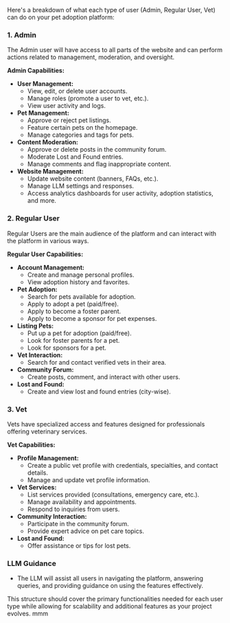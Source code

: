 Here's a breakdown of what each type of user (Admin, Regular User, Vet) can do on your pet adoption platform:

### **1. Admin**
The Admin user will have access to all parts of the website and can perform actions related to management, moderation, and oversight.

**Admin Capabilities:**
- **User Management:**
  - View, edit, or delete user accounts.
  - Manage roles (promote a user to vet, etc.).
  - View user activity and logs.
- **Pet Management:**
  - Approve or reject pet listings.
  - Feature certain pets on the homepage.
  - Manage categories and tags for pets.
- **Content Moderation:**
  - Approve or delete posts in the community forum.
  - Moderate Lost and Found entries.
  - Manage comments and flag inappropriate content.
- **Website Management:**
  - Update website content (banners, FAQs, etc.).
  - Manage LLM settings and responses.
  - Access analytics dashboards for user activity, adoption statistics, and more.

### **2. Regular User**
Regular Users are the main audience of the platform and can interact with the platform in various ways.

**Regular User Capabilities:**
- **Account Management:**
  - Create and manage personal profiles.
  - View adoption history and favorites.
- **Pet Adoption:**
  - Search for pets available for adoption.
  - Apply to adopt a pet (paid/free).
  - Apply to become a foster parent.
  - Apply to become a sponsor for pet expenses.
- **Listing Pets:**
  - Put up a pet for adoption (paid/free).
  - Look for foster parents for a pet.
  - Look for sponsors for a pet.
- **Vet Interaction:**
  - Search for and contact verified vets in their area.
- **Community Forum:**
  - Create posts, comment, and interact with other users.
- **Lost and Found:**
  - Create and view lost and found entries (city-wise).
  
### **3. Vet**
Vets have specialized access and features designed for professionals offering veterinary services.

**Vet Capabilities:**
- **Profile Management:**
  - Create a public vet profile with credentials, specialties, and contact details.
  - Manage and update vet profile information.
- **Vet Services:**
  - List services provided (consultations, emergency care, etc.).
  - Manage availability and appointments.
  - Respond to inquiries from users.
- **Community Interaction:**
  - Participate in the community forum.
  - Provide expert advice on pet care topics.
- **Lost and Found:**
  - Offer assistance or tips for lost pets.
  
### **LLM Guidance**
- The LLM will assist all users in navigating the platform, answering queries, and providing guidance on using the features effectively.

This structure should cover the primary functionalities needed for each user type while allowing for scalability and additional features as your project evolves. mmm